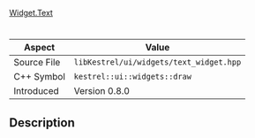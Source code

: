 [Widget.Text](index.md)
# 
| Aspect | Value |
| --- | --- |
| Source File | `libKestrel/ui/widgets/text_widget.hpp` |
| C++ Symbol | `kestrel::ui::widgets::draw` |
| Introduced | Version 0.8.0 |
## Description
